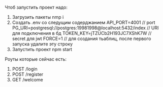 Чтоб запустить проект надо:
1) Загрузить пакеты
nmp i
2) Создать .env со следущим содерджанием
API_PORT=4001 // port
PG_URI=postgresql://postgres:19981998@localhost:5432/index  // URI для подключения в бд
TOKEN_KEY=jTZUCb2H193JC7XShK7W // secret для jwt
FORCE=1 // для создания тьаблиц, после первого запуска удалите эту строку
3) Запустить проект
npm start

Роуты которые сейчас есть:
1) POST /login
2) POST /register
3) GET /welcome